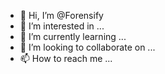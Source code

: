 - 👋 Hi, I’m @Forensify
- 👀 I’m interested in ...
- 🌱 I’m currently learning ...
- 💞️ I’m looking to collaborate on ...
- 📫 How to reach me ...

<!---
Forensify/Forensify is a ✨ special ✨ repository because its `README.md` (this file) appears on your GitHub profile.
You can click the Preview link to take a look at your changes.
--->
